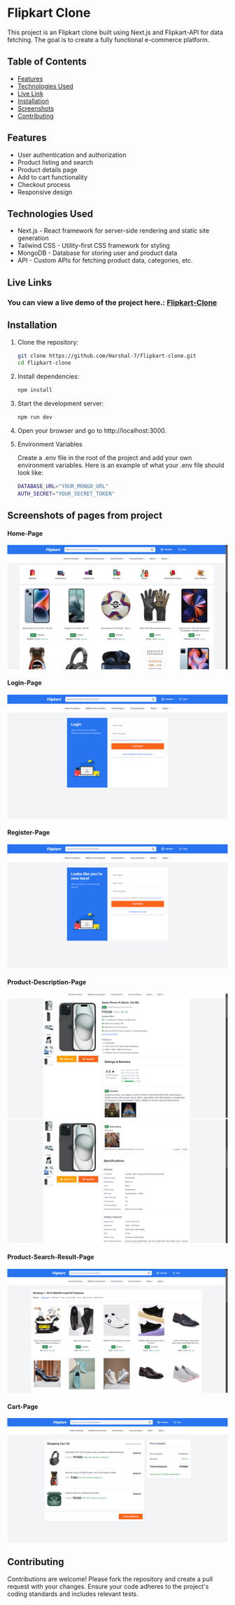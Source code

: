 # Flipkart Clone

This project is an Flipkart clone built using Next.js and Flipkart-API for data fetching. The goal is to create a fully functional e-commerce platform.

## Table of Contents

- [Features](#features)
- [Technologies Used](#technologies-used)
- [Live Link](#live-links)
- [Installation](#installation)
- [Screenshots](#screenshots-of-pages-from-project)
- [Contributing](#contributing)

## Features

- User authentication and authorization
- Product listing and search
- Product details page
- Add to cart functionality
- Checkout process
- Responsive design

## Technologies Used

- Next.js - React framework for server-side rendering and static site generation
- Tailwind CSS - Utility-first CSS framework for styling
- MongoDB - Database for storing user and product data
- API - Custom APIs for fetching product data, categories, etc.

## Live Links

### You can view a live demo of the project here.: [Flipkart-Clone](https://flipkart-clone-six-alpha.vercel.app/)

## Installation

1. Clone the repository:

   ```sh
   git clone https://github.com/Harshal-7/flipkart-clone.git
   cd flipkart-clone
   ```

2. Install dependencies:

   ```sh
   npm install
   ```

3. Start the development server:

   ```sh
   npm run dev
   ```

4. Open your browser and go to http://localhost:3000.

5. Environment Variables

   Create a .env file in the root of the project and add your own environment variables. Here is an example of what your .env file should look like:

   ```sh
   DATABASE_URL="YOUR_MONGO_URL"
   AUTH_SECRET="YOUR_SECRET_TOKEN"
   ```

## Screenshots of pages from project

#### Home-Page

![](</public/screenshots/Screenshot%20(1).png>)

#### Login-Page

![](</public/screenshots/Screenshot%20(2).png>)

#### Register-Page

![](</public/screenshots/Screenshot%20(3).png>)

#### Product-Description-Page

![](</public/screenshots/Screenshot%20(4).png>)
![](</public/screenshots/Screenshot%20(5).png>)

#### Product-Search-Result-Page

![](</public/screenshots/Screenshot%20(6).png>)

#### Cart-Page

![](</public/screenshots/Screenshot%20(7).png>)

## Contributing

Contributions are welcome! Please fork the repository and create a pull request with your changes. Ensure your code adheres to the project's coding standards and includes relevant tests.
